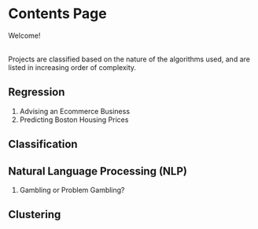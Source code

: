 # Contents Page
Welcome!

<br> Projects are classified based on the nature of the algorithms used, and are listed in increasing order of complexity.

## Regression
1. Advising an Ecommerce Business
2. Predicting Boston Housing Prices

## Classification

## Natural Language Processing (NLP)
1. Gambling or Problem Gambling?

## Clustering
